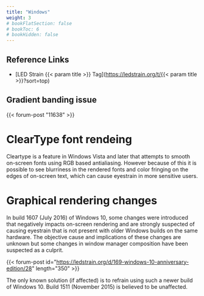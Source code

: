 ```yaml
---
title: "Windows"
weight: 3
# bookFlatSection: false
# bookToc: 6
# bookHidden: false
---
```


## Reference Links                                                              
* [LED Strain {{< param title >}} Tag](https://ledstrain.org/t/{{< param title >}}?sort=top)

## Gradient banding issue
{{< forum-post "11638" >}}

# ClearType font rendeing
Cleartype is a feature in Windows Vista and later that attempts to smooth on-screen fonts using RGB based antialiasing. However because of this it is possible to see blurriness in the rendered fonts and color fringing on the edges of on-screen text, which can cause eyestrain in more sensitive users.

# Graphical rendering changes

In build 1607 (July 2016) of Windows 10, some changes were introduced that negatively impacts on-screen rendering and are strongly suspected of causing eyestrain that is not present with older Windows builds on the same hardware. The objective cause and implications of these changes are unknown but some changes in window manager composition have been suspected as a culprit.

{{< forum-post id="https://ledstrain.org/d/169-windows-10-anniversary-edition/28" length="350" >}}

The only known solution (if affected) is to refrain using such a newer build of Windows 10. Build 1511 (November 2015) is believed to be unaffected.
